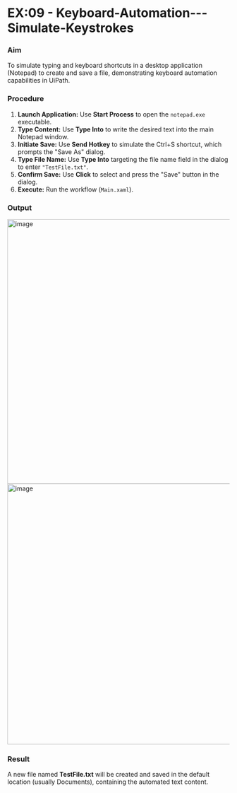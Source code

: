# EX:09 - Keyboard-Automation---Simulate-Keystrokes

### Aim
To simulate typing and keyboard shortcuts in a desktop application (Notepad) to create and save a file, demonstrating keyboard automation capabilities in UiPath.

### Procedure 

1.  **Launch Application:** Use **Start Process** to open the `notepad.exe` executable.
2.  **Type Content:** Use **Type Into** to write the desired text into the main Notepad window.
3.  **Initiate Save:** Use **Send Hotkey** to simulate the $\text{Ctrl+S}$ shortcut, which prompts the "Save As" dialog.
4.  **Type File Name:** Use **Type Into** targeting the file name field in the dialog to enter `"TestFile.txt"`.
5.  **Confirm Save:** Use **Click** to select and press the "Save" button in the dialog.
6.  **Execute:** Run the workflow (`Main.xaml`).

### Output 

<img width="964" height="599" alt="image" src="https://github.com/user-attachments/assets/c586b974-1d34-4ca4-a022-4a0221470861" />
<img width="942" height="590" alt="image" src="https://github.com/user-attachments/assets/87606fce-419a-47a1-8fb3-853407152aba" />


### Result
A new file named **TestFile.txt** will be created and saved in the default location (usually Documents), containing the automated text content.
